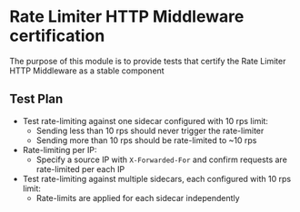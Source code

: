# Rate Limiter HTTP Middleware certification

The purpose of this module is to provide tests that certify the Rate Limiter HTTP Middleware as a stable component

## Test Plan

- Test rate-limiting against one sidecar configured with 10 rps limit:
    - Sending less than 10 rps should never trigger the rate-limiter
    - Sending more than 10 rps should be rate-limited to ~10 rps
- Rate-limiting per IP:
    - Specify a source IP with `X-Forwarded-For` and confirm requests are rate-limited per each IP
- Test rate-limiting against multiple sidecars, each configured with 10 rps limit:
    - Rate-limits are applied for each sidecar independently
